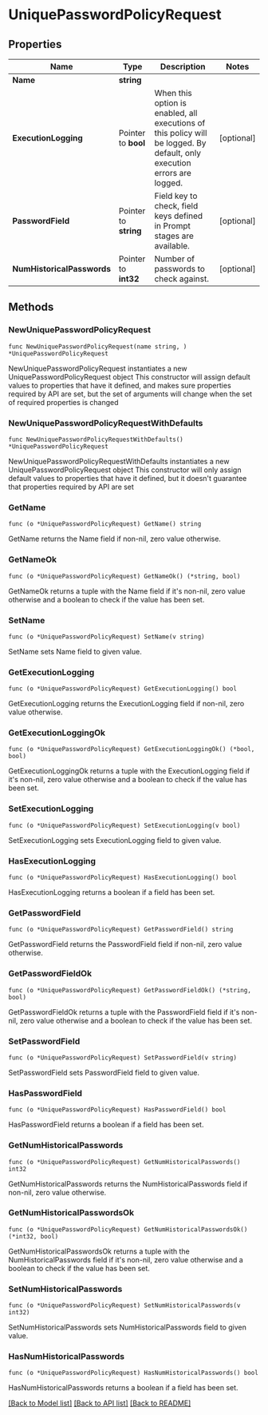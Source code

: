 # UniquePasswordPolicyRequest

## Properties

Name | Type | Description | Notes
------------ | ------------- | ------------- | -------------
**Name** | **string** |  | 
**ExecutionLogging** | Pointer to **bool** | When this option is enabled, all executions of this policy will be logged. By default, only execution errors are logged. | [optional] 
**PasswordField** | Pointer to **string** | Field key to check, field keys defined in Prompt stages are available. | [optional] 
**NumHistoricalPasswords** | Pointer to **int32** | Number of passwords to check against. | [optional] 

## Methods

### NewUniquePasswordPolicyRequest

`func NewUniquePasswordPolicyRequest(name string, ) *UniquePasswordPolicyRequest`

NewUniquePasswordPolicyRequest instantiates a new UniquePasswordPolicyRequest object
This constructor will assign default values to properties that have it defined,
and makes sure properties required by API are set, but the set of arguments
will change when the set of required properties is changed

### NewUniquePasswordPolicyRequestWithDefaults

`func NewUniquePasswordPolicyRequestWithDefaults() *UniquePasswordPolicyRequest`

NewUniquePasswordPolicyRequestWithDefaults instantiates a new UniquePasswordPolicyRequest object
This constructor will only assign default values to properties that have it defined,
but it doesn't guarantee that properties required by API are set

### GetName

`func (o *UniquePasswordPolicyRequest) GetName() string`

GetName returns the Name field if non-nil, zero value otherwise.

### GetNameOk

`func (o *UniquePasswordPolicyRequest) GetNameOk() (*string, bool)`

GetNameOk returns a tuple with the Name field if it's non-nil, zero value otherwise
and a boolean to check if the value has been set.

### SetName

`func (o *UniquePasswordPolicyRequest) SetName(v string)`

SetName sets Name field to given value.


### GetExecutionLogging

`func (o *UniquePasswordPolicyRequest) GetExecutionLogging() bool`

GetExecutionLogging returns the ExecutionLogging field if non-nil, zero value otherwise.

### GetExecutionLoggingOk

`func (o *UniquePasswordPolicyRequest) GetExecutionLoggingOk() (*bool, bool)`

GetExecutionLoggingOk returns a tuple with the ExecutionLogging field if it's non-nil, zero value otherwise
and a boolean to check if the value has been set.

### SetExecutionLogging

`func (o *UniquePasswordPolicyRequest) SetExecutionLogging(v bool)`

SetExecutionLogging sets ExecutionLogging field to given value.

### HasExecutionLogging

`func (o *UniquePasswordPolicyRequest) HasExecutionLogging() bool`

HasExecutionLogging returns a boolean if a field has been set.

### GetPasswordField

`func (o *UniquePasswordPolicyRequest) GetPasswordField() string`

GetPasswordField returns the PasswordField field if non-nil, zero value otherwise.

### GetPasswordFieldOk

`func (o *UniquePasswordPolicyRequest) GetPasswordFieldOk() (*string, bool)`

GetPasswordFieldOk returns a tuple with the PasswordField field if it's non-nil, zero value otherwise
and a boolean to check if the value has been set.

### SetPasswordField

`func (o *UniquePasswordPolicyRequest) SetPasswordField(v string)`

SetPasswordField sets PasswordField field to given value.

### HasPasswordField

`func (o *UniquePasswordPolicyRequest) HasPasswordField() bool`

HasPasswordField returns a boolean if a field has been set.

### GetNumHistoricalPasswords

`func (o *UniquePasswordPolicyRequest) GetNumHistoricalPasswords() int32`

GetNumHistoricalPasswords returns the NumHistoricalPasswords field if non-nil, zero value otherwise.

### GetNumHistoricalPasswordsOk

`func (o *UniquePasswordPolicyRequest) GetNumHistoricalPasswordsOk() (*int32, bool)`

GetNumHistoricalPasswordsOk returns a tuple with the NumHistoricalPasswords field if it's non-nil, zero value otherwise
and a boolean to check if the value has been set.

### SetNumHistoricalPasswords

`func (o *UniquePasswordPolicyRequest) SetNumHistoricalPasswords(v int32)`

SetNumHistoricalPasswords sets NumHistoricalPasswords field to given value.

### HasNumHistoricalPasswords

`func (o *UniquePasswordPolicyRequest) HasNumHistoricalPasswords() bool`

HasNumHistoricalPasswords returns a boolean if a field has been set.


[[Back to Model list]](../README.md#documentation-for-models) [[Back to API list]](../README.md#documentation-for-api-endpoints) [[Back to README]](../README.md)


